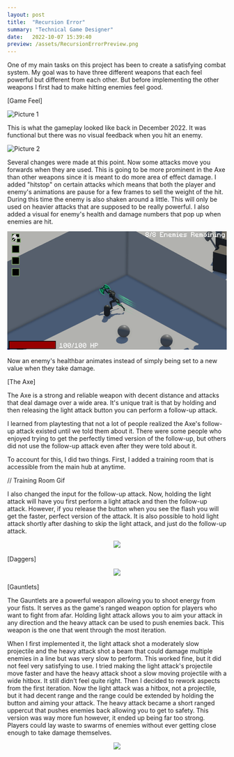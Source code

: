 ```yaml
---
layout: post
title:  "Recursion Error"
summary: "Technical Game Designer"
date:   2022-10-07 15:39:40
preview: /assets/RecursionErrorPreview.png
---
```


One of my main tasks on this project has been to create a satisfying combat system. My goal was to have three different weapons that each feel powerful but different from each other. But before implementing the other weapons I first had to make hitting enemies feel good. 

[Game Feel]

![Picture 1](/assets/RecursionErrorGifs/OldGameplay.gif)

This is what the gameplay looked like back in December 2022. It was functional but there was no visual feedback when you hit an enemy. 

![Picture 2](/assets/RecursionErrorGifs/Hitstop&Shake.gif)

Several changes were made at this point. Now some attacks move you forwards when they are used. This is going to be more prominent in the Axe than other weapons since it is meant to do more area of effect damage. I added "hitstop" on certain attacks which means that both the player and enemy's animations are pause for a few frames to sell the weight of the hit. During this time the enemy is also shaken around a little. This will only be used on heavier attacks that are supposed to be really powerful. I also added a visual for enemy's health and damage numbers that pop up when enemies are hit.   

![Picture 3](/assets/RecursionErrorGifs/AnimatedHealthbars.gif)

Now an enemy's healthbar animates instead of simply being set to a new value when they take damage. 


[The Axe]

The Axe is a strong and reliable weapon with decent distance and attacks that deal damage over a wide area. It's unique trait is that by holding and then releasing the light attack button you can perform a follow-up attack. 

I learned from playtesting that not a lot of people realized the Axe's follow-up attack existed until we told them about it. There were some people who enjoyed trying to get the perfectly timed version of the follow-up, but others did not use the follow-up attack even after they were told about it. 

To account for this, I did two things. First, I added a training room that is accessible from the main hub at anytime.

// Training Room Gif

I also changed the input for the follow-up attack. Now, holding the light attack will have you first perform a light attack and then the follow-up attack. However, if you release the button when you see the flash you will get the faster, perfect version of the attack. It is also possible to hold light attack shortly after dashing to skip the light attack, and just do the follow-up attack.

<p align="center">
  <img src="/assets/RecursionErrorGifs/FinalAxeGameplayV2.gif">
</p>

[Daggers]


<p align="center">
  <img src="/assets/RecursionErrorGifs/FinalDaggersGameplayV2.gif">
</p>

[Gauntlets]

The Gauntlets are a powerful weapon allowing you to shoot energy from your fists. It serves as the game's ranged weapon option for players who want to fight from afar. Holding light attack allows you to aim your attack in any direction and the heavy attack can be used to push enemies back. This weapon is the one that went through the most iteration.

When I first implemented it, the light attack shot a moderately slow projectile and the heavy attack shot a beam that could damage multiple enemies in a line but was very slow to perform. This worked fine, but it did not feel very satisfying to use. I tried making the light attack's projectile move faster and have the heavy attack shoot a slow moving projectile with a wide hitbox. It still didn't feel quite right. Then I decided to rework aspects from the first iteration. Now the light attack was a hitbox, not a projectile, but it had decent range and the range could be extended by holding the button and aiming your attack. The heavy attack became a short ranged uppercut that pushes enemies back allowing you to get to safety. This version was way more fun however, it ended up being far too strong. Players could lay waste to swarms of enemies without ever getting close enough to take damage themselves.   

<p align="center">
  <img src="/assets/RecursionErrorGifs/FinalGauntletsGameplayV2.gif">
</p>
